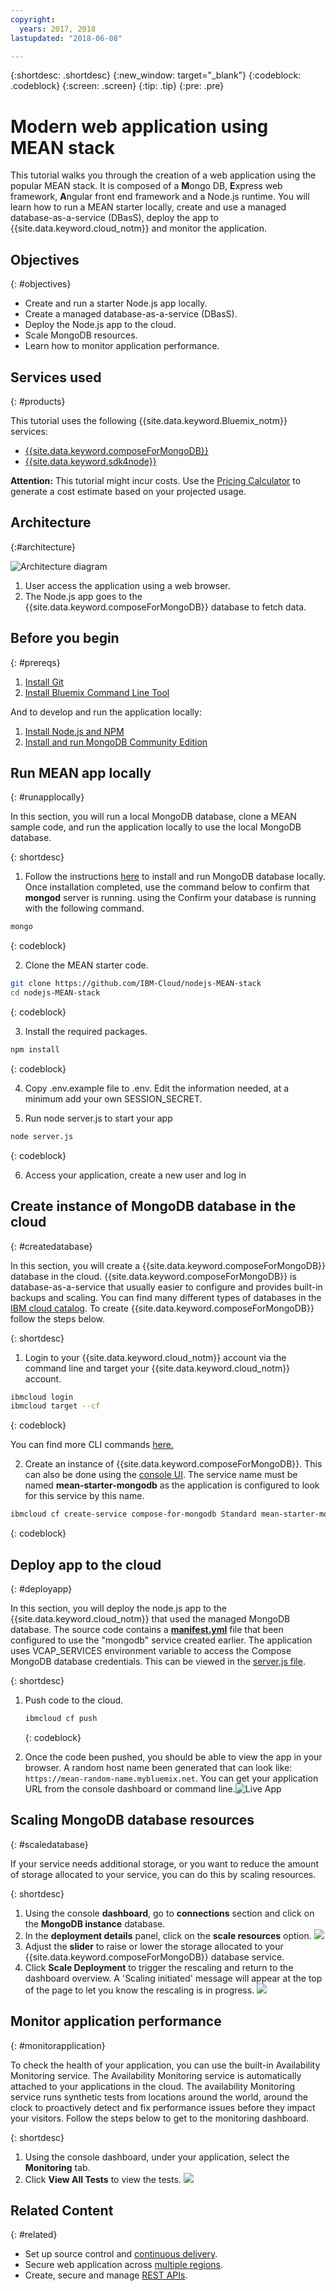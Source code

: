 ```yaml
---
copyright:
  years: 2017, 2018
lastupdated: "2018-06-08"

---
```


{:shortdesc: .shortdesc}
{:new_window: target="_blank"}
{:codeblock: .codeblock}
{:screen: .screen}
{:tip: .tip}
{:pre: .pre}


# Modern web application using MEAN stack

This tutorial walks you through the creation of a web application using the popular MEAN stack. It is composed of a **M**ongo DB, **E**xpress web framework, **A**ngular front end framework and a Node.js runtime. You will learn how to run a MEAN starter locally, create and use a managed database-as-a-service (DBasS), deploy the app to {{site.data.keyword.cloud_notm}} and monitor the application.  

## Objectives

{: #objectives}

- Create and run a starter Node.js app locally.
- Create a managed database-as-a-service (DBasS).
- Deploy the Node.js app to the cloud.
- Scale MongoDB resources.
- Learn how to monitor application performance.

## Services used

{: #products}

This tutorial uses the following {{site.data.keyword.Bluemix_notm}} services:

- [{{site.data.keyword.composeForMongoDB}}](https://console.bluemix.net/catalog/services/compose-for-mongodb)
- [{{site.data.keyword.sdk4node}}](https://console.bluemix.net/catalog/starters/sdk-for-nodejs)

**Attention:** This tutorial might incur costs. Use the [Pricing Calculator](https://console.bluemix.net/pricing/) to generate a cost estimate based on your projected usage.

## Architecture

{:#architecture}

<p style="text-align: center;">

![Architecture diagram](images/solution7/Architecture.png)</p>

1. User access the application using a web browser.
2. The Node.js app goes to the {{site.data.keyword.composeForMongoDB}} database to fetch data.

## Before you begin

{: #prereqs}

1. [Install Git](https://git-scm.com/)
2. [Install Bluemix Command Line Tool](https://console.bluemix.net/docs/cli/reference/bluemix_cli/get_started.html#getting-started)


And to develop and run the application locally:
1. [Install Node.js and NPM](https://nodejs.org/)
2. [Install and run MongoDB Community Edition](https://docs.mongodb.com/manual/administration/install-community/)

## Run MEAN app locally

{: #runapplocally}

In this section, you will run a local MongoDB database, clone a MEAN sample code, and run the application locally to use the local MongoDB database.

{: shortdesc}

1. Follow the instructions [here](https://docs.mongodb.com/manual/administration/install-community/) to install and run MongoDB database locally. Once installation completed, use the command below to confirm that **mongod** server is running. using the  Confirm your database is running with the following command.
  ```sh
  mongo
  ```
  {: codeblock}

2. Clone the MEAN starter code.

  ```sh
  git clone https://github.com/IBM-Cloud/nodejs-MEAN-stack
  cd nodejs-MEAN-stack
  ```
  {: codeblock}

3. Install the required packages.

  ```sh
  npm install
  ```
  {: codeblock}

4. Copy .env.example file to .env. Edit the information needed, at a minimum add your own SESSION_SECRET.

5. Run node server.js to start your app
  ```sh
  node server.js
  ```
  {: codeblock}

6. Access your application, create a new user and log in

## Create instance of MongoDB database in the cloud

{: #createdatabase}

In this section, you will create a {{site.data.keyword.composeForMongoDB}} database in the cloud. {{site.data.keyword.composeForMongoDB}} is database-as-a-service that usually easier to configure and provides built-in backups and scaling. You can find many different types of databases in the  [IBM cloud catalog](https://console.bluemix.net/catalog/?category=data).  To create {{site.data.keyword.composeForMongoDB}} follow the steps below.

{: shortdesc}

1. Login to your {{site.data.keyword.cloud_notm}} account via the command line and target your {{site.data.keyword.cloud_notm}} account. 

  ```sh
  ibmcloud login
  ibmcloud target --cf
  ```
  {: codeblock}

  You can find more CLI commands [here.](https://console.bluemix.net/docs/cli/reference/bluemix_cli/get_started.html#getting-started)

2. Create an instance of {{site.data.keyword.composeForMongoDB}}. This can also be done using the [console UI](https://console.bluemix.net/catalog/services/compose-for-mongodb). The service name must be named **mean-starter-mongodb** as the application is configured to look for this service by this name.

  ```sh
  ibmcloud cf create-service compose-for-mongodb Standard mean-starter-mongodb
  ```
  {: codeblock}

## Deploy app to the cloud

{: #deployapp}

In this section, you will deploy the node.js app to the {{site.data.keyword.cloud_notm}} that used the managed MongoDB database. The source code contains a [**manifest.yml**](https://github.com/IBM-Cloud/nodejs-MEAN-stack/blob/master/manifest.yml) file that been configured to use the "mongodb" service created earlier. The application uses VCAP_SERVICES environment variable to access the Compose MongoDB database credentials. This can be viewed in the [server.js file](https://github.com/IBM-Cloud/nodejs-MEAN-stack/blob/master/server.js). 

{: shortdesc}

1. Push code to the cloud.

   ```sh
   ibmcloud cf push
   ```

   {: codeblock}

2. Once the code been pushed, you should be able to view the app in your browser. A random host name been generated that can look like: `https://mean-random-name.mybluemix.net`. You can get your application URL from the console dashboard or command line.![Live App](images/solution7/live-app.png)


## Scaling MongoDB database resources
{: #scaledatabase}

If your service needs additional storage, or you want to reduce the amount of storage allocated to your service, you can do this by scaling resources.

{: shortdesc}

1. Using the console **dashboard**, go to **connections** section and click on the **MongoDB instance** database.
2. In the **deployment details** panel, click on the  **scale resources** option.
  ![](images/solution7/mongodb-scale-show.png)
3. Adjust the **slider** to raise or lower the storage allocated to your {{site.data.keyword.composeForMongoDB}} database service.
4. Click **Scale Deployment** to trigger the rescaling and return to the dashboard overview. A 'Scaling initiated' message will appear at the top of the page to let you know the rescaling is in progress.
  ![](images/solution7/scaling-in-progress.png)


## Monitor application performance
{: #monitorapplication}

To check the health of your application, you can use the built-in Availability Monitoring service. The Availability Monitoring service is automatically attached to your applications in the cloud. The availability Monitoring service runs synthetic tests from locations around the world, around the clock to proactively detect and fix performance issues before they impact your visitors. Follow the steps below to get to the monitoring dashboard.

{: shortdesc}

1. Using the console dashboard, under your application, select the **Monitoring** tab.
2. Click **View All Tests** to view the tests.
   ![](images/solution7/alert_frequency.png)


## Related Content

{: #related}

- Set up source control and [continuous delivery](multi-region-webapp.html#devops).
- Secure web application across [multiple regions](multi-region-webapp.html).
- Create, secure and manage [REST APIs](create-manage-secure-apis.html).
